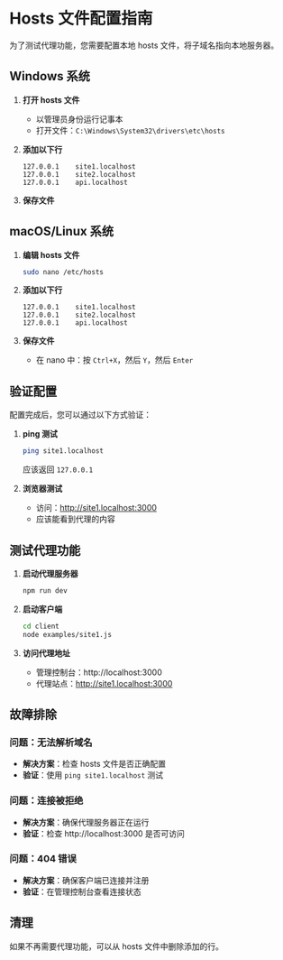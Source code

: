 # Hosts 文件配置指南

为了测试代理功能，您需要配置本地 hosts 文件，将子域名指向本地服务器。

## Windows 系统

1. **打开 hosts 文件**
   - 以管理员身份运行记事本
   - 打开文件：`C:\Windows\System32\drivers\etc\hosts`

2. **添加以下行**
   ```
   127.0.0.1    site1.localhost
   127.0.0.1    site2.localhost
   127.0.0.1    api.localhost
   ```

3. **保存文件**

## macOS/Linux 系统

1. **编辑 hosts 文件**
   ```bash
   sudo nano /etc/hosts
   ```

2. **添加以下行**
   ```
   127.0.0.1    site1.localhost
   127.0.0.1    site2.localhost
   127.0.0.1    api.localhost
   ```

3. **保存文件**
   - 在 nano 中：按 `Ctrl+X`，然后 `Y`，然后 `Enter`

## 验证配置

配置完成后，您可以通过以下方式验证：

1. **ping 测试**
   ```bash
   ping site1.localhost
   ```
   应该返回 `127.0.0.1`

2. **浏览器测试**
   - 访问：http://site1.localhost:3000
   - 应该能看到代理的内容

## 测试代理功能

1. **启动代理服务器**
   ```bash
   npm run dev
   ```

2. **启动客户端**
   ```bash
   cd client
   node examples/site1.js
   ```

3. **访问代理地址**
   - 管理控制台：http://localhost:3000
   - 代理站点：http://site1.localhost:3000

## 故障排除

### 问题：无法解析域名
- **解决方案**：检查 hosts 文件是否正确配置
- **验证**：使用 `ping site1.localhost` 测试

### 问题：连接被拒绝
- **解决方案**：确保代理服务器正在运行
- **验证**：检查 http://localhost:3000 是否可访问

### 问题：404 错误
- **解决方案**：确保客户端已连接并注册
- **验证**：在管理控制台查看连接状态

## 清理

如果不再需要代理功能，可以从 hosts 文件中删除添加的行。
